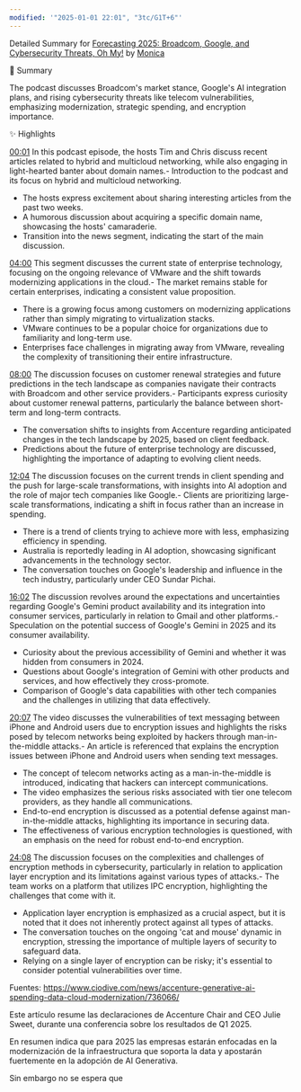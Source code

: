 ```yaml
---
modified: '"2025-01-01 22:01", "3tc/G1T+6"'
---
```

Detailed Summary for [Forecasting 2025: Broadcom, Google, and Cybersecurity Threats, Oh My!](https://www.youtube.com/embed/D8wVHRjv2II?autoplay=1) by [Monica](https://monica.im)

💫 Summary

 The podcast discusses Broadcom's market stance, Google's AI integration plans, and rising cybersecurity threats like telecom vulnerabilities, emphasizing modernization, strategic spending, and encryption importance.

✨ Highlights

[00:01](https://www.youtube.com/watch?v=D8wVHRjv2II&t=1) In this podcast episode, the hosts Tim and Chris discuss recent articles related to hybrid and multicloud networking, while also engaging in light-hearted banter about domain names.- Introduction to the podcast and its focus on hybrid and multicloud networking.
- The hosts express excitement about sharing interesting articles from the past two weeks.
- A humorous discussion about acquiring a specific domain name, showcasing the hosts' camaraderie.
- Transition into the news segment, indicating the start of the main discussion.
          
[04:00](https://www.youtube.com/watch?v=D8wVHRjv2II&t=240) This segment discusses the current state of enterprise technology, focusing on the ongoing relevance of VMware and the shift towards modernizing applications in the cloud.- The market remains stable for certain enterprises, indicating a consistent value proposition.
- There is a growing focus among customers on modernizing applications rather than simply migrating to virtualization stacks.
- VMware continues to be a popular choice for organizations due to familiarity and long-term use.
- Enterprises face challenges in migrating away from VMware, revealing the complexity of transitioning their entire infrastructure.
          
[08:00](https://www.youtube.com/watch?v=D8wVHRjv2II&t=480) The discussion focuses on customer renewal strategies and future predictions in the tech landscape as companies navigate their contracts with Broadcom and other service providers.- Participants express curiosity about customer renewal patterns, particularly the balance between short-term and long-term contracts.
- The conversation shifts to insights from Accenture regarding anticipated changes in the tech landscape by 2025, based on client feedback.
- Predictions about the future of enterprise technology are discussed, highlighting the importance of adapting to evolving client needs.
          
[12:04](https://www.youtube.com/watch?v=D8wVHRjv2II&t=724) The discussion focuses on the current trends in client spending and the push for large-scale transformations, with insights into AI adoption and the role of major tech companies like Google.- Clients are prioritizing large-scale transformations, indicating a shift in focus rather than an increase in spending.
- There is a trend of clients trying to achieve more with less, emphasizing efficiency in spending.
- Australia is reportedly leading in AI adoption, showcasing significant advancements in the technology sector.
- The conversation touches on Google's leadership and influence in the tech industry, particularly under CEO Sundar Pichai.
          
[16:02](https://www.youtube.com/watch?v=D8wVHRjv2II&t=962) The discussion revolves around the expectations and uncertainties regarding Google's Gemini product availability and its integration into consumer services, particularly in relation to Gmail and other platforms.- Speculation on the potential success of Google's Gemini in 2025 and its consumer availability.
- Curiosity about the previous accessibility of Gemini and whether it was hidden from consumers in 2024.
- Questions about Google's integration of Gemini with other products and services, and how effectively they cross-promote.
- Comparison of Google's data capabilities with other tech companies and the challenges in utilizing that data effectively.
          
[20:07](https://www.youtube.com/watch?v=D8wVHRjv2II&t=1207) The video discusses the vulnerabilities of text messaging between iPhone and Android users due to encryption issues and highlights the risks posed by telecom networks being exploited by hackers through man-in-the-middle attacks.- An article is referenced that explains the encryption issues between iPhone and Android users when sending text messages.
- The concept of telecom networks acting as a man-in-the-middle is introduced, indicating that hackers can intercept communications.
- The video emphasizes the serious risks associated with tier one telecom providers, as they handle all communications.
- End-to-end encryption is discussed as a potential defense against man-in-the-middle attacks, highlighting its importance in securing data.
- The effectiveness of various encryption technologies is questioned, with an emphasis on the need for robust end-to-end encryption.
          
[24:08](https://www.youtube.com/watch?v=D8wVHRjv2II&t=1448) The discussion focuses on the complexities and challenges of encryption methods in cybersecurity, particularly in relation to application layer encryption and its limitations against various types of attacks.- The team works on a platform that utilizes IPC encryption, highlighting the challenges that come with it.
- Application layer encryption is emphasized as a crucial aspect, but it is noted that it does not inherently protect against all types of attacks.
- The conversation touches on the ongoing 'cat and mouse' dynamic in encryption, stressing the importance of multiple layers of security to safeguard data.
- Relying on a single layer of encryption can be risky; it's essential to consider potential vulnerabilities over time.
          
Fuentes:
https://www.ciodive.com/news/accenture-generative-ai-spending-data-cloud-modernization/736066/

Este artículo resume las declaraciones de Accenture Chair and CEO Julie Sweet, durante una conferencia sobre los resultados de Q1 2025.

 En resumen indica que para 2025 las empresas estarán enfocadas en la modernización de la infraestructura que soporta la data y apostarán fuertemente en la adopción de AI Generativa. 
 
 Sin embargo no se espera que 

